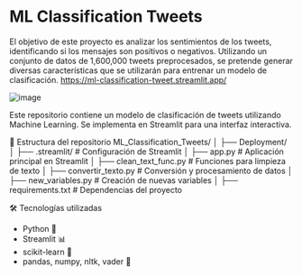 # ML Classification Tweets
El objetivo de este proyecto es analizar los sentimientos de los tweets, identificando si los mensajes son positivos o negativos. Utilizando un conjunto de datos de 1,600,000 tweets preprocesados, se pretende generar diversas características que se utilizarán para entrenar un modelo de clasificación.
https://ml-classification-tweet.streamlit.app/

![image](https://github.com/user-attachments/assets/7951a511-d5c8-4c81-8ba6-be4bc1259047)


Este repositorio contiene un modelo de clasificación de tweets utilizando Machine Learning. Se implementa en Streamlit para una interfaz interactiva.

📂 Estructura del repositorio
ML_Classification_Tweets/
│
├── Deployment/
│   ├── .streamlit/                  # Configuración de Streamlit
│   ├── app.py                        # Aplicación principal en Streamlit
│   ├── clean_text_func.py             # Funciones para limpieza de texto
│   ├── convertir_texto.py             # Conversión y procesamiento de datos
│   ├── new_variables.py               # Creación de nuevas variables
│   ├── requirements.txt               # Dependencias del proyecto
  
🛠 Tecnologías utilizadas
* Python 🐍
* Streamlit 📊
* scikit-learn 🤖
* pandas, numpy, nltk, vader 🧹
